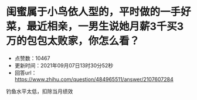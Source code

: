 # 闺蜜属于小鸟依人型的，平时做的一手好菜，最近相亲，一男生说她月薪3千买3万的包包太败家，你怎么看？
- 点赞数：10467
- 更新时间：2021年09月07日13时30分52秒
- 回答url：https://www.zhihu.com/question/484965511/answer/2107607284
<body>
 <p data-pid="vLsH2v1W">钓鱼水平太低，扣除当月绩效</p>
</body>